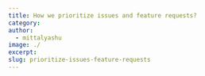 ```yaml
---
title: How we prioritize issues and feature requests?
category:
author:
  - mittalyashu
image: ./
excerpt:
slug: prioritize-issues-feature-requests
---
```


